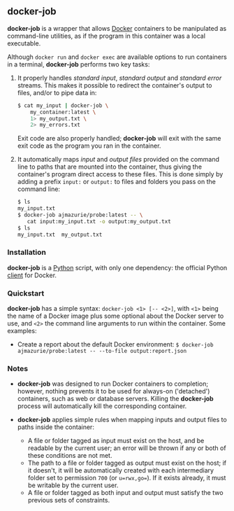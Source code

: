 ## docker-job

**docker-job** is a wrapper that allows [Docker]() containers to be manipulated as command-line utilities, as if the program in this container was a local executable.

Although `docker run` and `docker exec` are available options to run containers in a terminal, **docker-job** performs two key tasks:

1. It properly handles *standard input*, *standard output* and *standard error* streams. This makes it possible to redirect the container's output to files, and/or to pipe data in:

   ```bash
   $ cat my_input | docker-job \
       my_container:latest \
       1> my_output.txt \
       2> my_errors.txt
   ```
   Exit code are also properly handled; **docker-job** will exit with the same exit code as the program you ran in the container.

2. It automatically maps *input* and *output files* provided on the command line to paths that are mounted into the container, thus giving the container's program direct access to these files. This is done simply by adding a prefix `input:` or `output:` to files and folders you pass on the command line:

   ```bash
   $ ls
   my_input.txt
   $ docker-job ajmazurie/probe:latest -- \
      cat input:my_input.txt -o output:my_output.txt
   $ ls
   my_input.txt  my_output.txt
   ```

### Installation

**docker-job** is a [Python]() script, with only one dependency: the official Python [client]() for Docker.

### Quickstart

**docker-job** has a simple syntax: `docker-job <1> [-- <2>]`, with `<1>` being the name of a Docker image plus some optional about the Docker server to use, and `<2>` the command line arguments to run within the container. Some examples:

- Create a report about the default Docker environment:
  `$ docker-job ajmazurie/probe:latest -- --to-file output:report.json`

### Notes

- **docker-job** was designed to run Docker containers to completion; however, nothing prevents it to be used for always-on ('detached') containers, such as web or database servers. Killing the **docker-job** process will automatically kill the corresponding container.

- **docker-job** applies simple rules when mapping inputs and output files to paths inside the container:
  - A file or folder tagged as input must exist on the host, and be readable by the current user; an error will be thrown if any or both of these conditions are not met.
  - The path to a file or folder tagged as output must exist on the host; if it doesn't, it will be automatically created with each intermediary folder set to permission `700` (or `u=rwx,go=`). If it exists already, it must be writable by the current user.
  - A file or folder tagged as both input and output must satisfy the two previous sets of constraints.